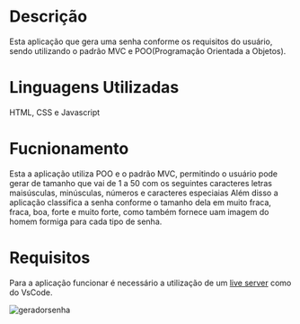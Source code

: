 # Descrição
Esta aplicação que gera uma senha conforme os requisitos do usuário, sendo utilizando o padrão MVC e POO(Programação Orientada a Objetos).

# Linguagens Utilizadas 
HTML, CSS e Javascript

# Fucnionamento 
Esta a aplicação utiliza POO e o padrão MVC, permitindo o  usuário pode gerar de tamanho que vai de 1 a 50 com os seguintes caracteres letras maisúsculas, minúsculas, números e caracteres especiaias
Além disso a aplicação classifica a senha conforme o tamanho dela em muito fraca, fraca, boa, forte e muito forte, como também fornece uam imagem do homem formiga para cada tipo de senha.

# Requisitos
Para a aplicação funcionar é necessário a utilização de um [live server](https://blog.cod3r.com.br/como-usar-o-live-server-de-forma-ideal/) como do VsCode. 

![geradorsenha](https://user-images.githubusercontent.com/93490417/189464249-23fc0f40-a162-431b-ab1f-5954133899d1.jpg)
